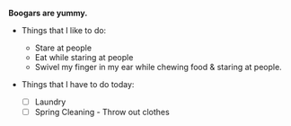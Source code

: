 **Boogars are yummy.**

* Things that I like to do:
  * Stare at people
  * Eat while staring at people
  * Swivel my finger in my ear while chewing food & staring at people.

* Things that I have to do today:
  * [ ] Laundry
  * [ ] Spring Cleaning - Throw out clothes
